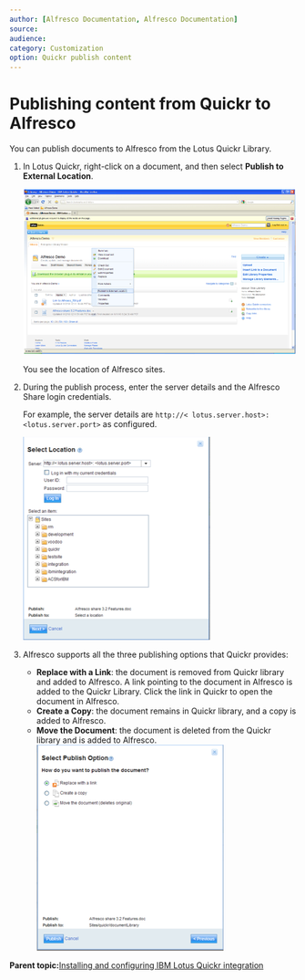 ```yaml
---
author: [Alfresco Documentation, Alfresco Documentation]
source: 
audience: 
category: Customization
option: Quickr publish content
---
```


# Publishing content from Quickr to Alfresco

You can publish documents to Alfresco from the Lotus Quickr Library.

1.  In Lotus Quickr, right-click on a document, and then select **Publish to External Location**.

    ![](../images/quickr-publish-content.png)

    You see the location of Alfresco sites.

2.  During the publish process, enter the server details and the Alfresco Share login credentials.

    For example, the server details are `http://< lotus.server.host>: <lotus.server.port>` as configured.

    ![](../images/quickr-select-location.png)

3.  Alfresco supports all the three publishing options that Quickr provides:

    -   **Replace with a Link**: the document is removed from Quickr library and added to Alfresco. A link pointing to the document in Alfresco is added to the Quickr Library. Click the link in Quickr to open the document in Alfresco.
    -   **Create a Copy**: the document remains in Quickr library, and a copy is added to Alfresco.
    -   **Move the Document**: the document is deleted from the Quickr library and is added to Alfresco.
    ![](../images/quickr-publish-options.png)


**Parent topic:**[Installing and configuring IBM Lotus Quickr integration](../concepts/quickr-intro.md)

